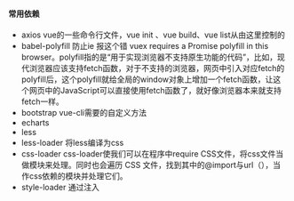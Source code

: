 #### 常用依赖
* axios         vue的一些命令行文件，vue init 、vue build、vue list从由这里控制的
* babel-polyfill      防止ie 报这个错 vuex requires a Promise polyfill in this browser。polyfill指的是“用于实现浏览器不支持原生功能的代码”，比如，现代浏览器应该支持fetch函数，对于不支持的浏览器，网页中引入对应fetch的polyfill后，这个polyfill就给全局的window对象上增加一个fetch函数，让这个网页中的JavaScript可以直接使用fetch函数了，就好像浏览器本来就支持fetch一样。
* bootstrap vue-cli需要的自定义方法
* echarts
* less
* less-loader		将less编译为css
* css-loader		css-loader使我们可以在程序中require CSS文件，将css文件当做模块来处理。同时也会遍历 CSS 文件，找到其中的@import与url（），当作css依赖的模块并处理它们。
* style-loader		通过注入<style>标签将CSS添加到DOM
* element-ui     饿了么开源的一套公共组建
* iview    一套个人开源的公共组建
* eslint-plugin-vue
* lodash
* mockjs
* moment
* number-precision
* vue
* vue-axios
* vue-router
* vuex
* vuex-persistedstate		使用了 HTML 5中的 localStorage 来做缓存，这样在刷新页面后之前 state 的数据不会丢失,与vuex配合使用
* autoprefixer		css自动补全前缀，它可以解析CSS文件并且添加浏览器前缀到CSS内容里，使用Can I Use（caniuse网站）的数据来决定哪些前缀是需要的。




 
 
